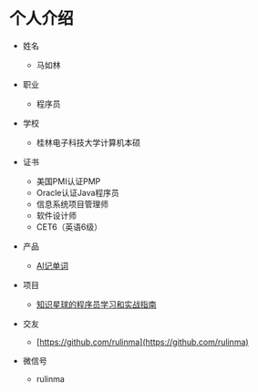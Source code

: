 # 个人介绍

* 姓名
  * 马如林

* 职业
  * 程序员

* 学校
  * 桂林电子科技大学计算机本硕

* 证书
  * 美国PMI认证PMP
  * Oracle认证Java程序员
  * 信息系统项目管理师
  * 软件设计师
  * CET6（英语6级）

* 产品
  * [AI记单词](https://www.xianglesong.com)

* 项目
  * [知识星球的程序员学习和实战指南](https://t.zsxq.com/0b9G5yduM)

* 交友
  * [https://github.com/rulinma](https://github.com/rulinma)

* 微信号
  * rulinma
